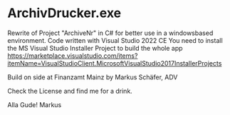 # ArchivDrucker.exe

Rewrite of Project "ArchiveNr" in C# for better use in a windowsbased environment.
Code written with Visual Studio 2022 CE
You need to install the MS Visual Studio Installer Project to build the whole app
https://marketplace.visualstudio.com/items?itemName=VisualStudioClient.MicrosoftVisualStudio2017InstallerProjects

Build on side at Finanzamt Mainz by Markus Schäfer, ADV

Check the License and find me for a drink.

Alla Gude!
Markus
